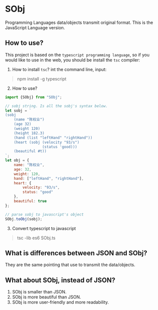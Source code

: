 # SObj
Programming Languages data/objects transmit original format. This is the JavaScript Language version.

## How to use?
This project is based on the `typescript programming language`, so if you would like to use in the web, you should be install the `tsc` compiler:
1. How to install `tsc`? 
int the command line, input:
> npm install -g typescript
2. How to use?
```javascript
import {SObj} from "SObj";

// sobj string. Is all the sobj's syntax below.
let sobj = `
(sobj
    (name "陈权业")
    (age 32)
    (weight 120)
    (height 182.3)
    (hand (list "leftHand" "rightHand"))
    (heart (sobj (velocity "93/s")
                 (status 'good)))
    (beautiful #t))
`;
let obj = {
    name: "陈权业",
    age: 32,
    weight: 120,
    hand: ["leftHand", "rightHand"],
    heart: {
        velocity: "93/s",
        status: "good"
    },
    beautiful: true
};

// parse sobj to javascript's object
SObj.toObj(sobj);
```
3. Convert typescript to javascript
> tsc -lib es6 SObj.ts

## What is differences between JSON and SObj?
They are the same pointing that use to transmit the data/objects.
## What about SObj, instead of JSON?
1. SObj is smaller than JSON.
2. SObj is more beautiful than JSON.
3. SObj is more user-friendly and more readability.
